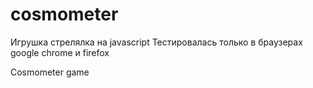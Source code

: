 cosmometer
=========

Игрушка стрелялка на javascript 
Тестировалась только в браузерах google chrome и firefox

Cosmometer game
